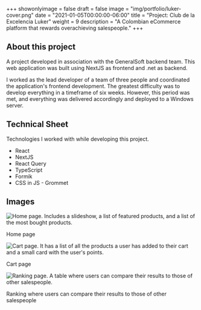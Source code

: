 +++
showonlyimage = false
draft = false
image = "img/portfolio/luker-cover.png"
date = "2021-01-05T00:00:00-06:00"
title = "Project: Club de la Excelencia Luker"
weight = 9
description = "A Colombian eCommerce platform that rewards overachieving salespeople."
+++

## About this project

A project developed in association with the GeneralSoft backend team. This web application was built using NextJS as frontend and .net as backend.

I worked as the lead developer of a team of three people and coordinated the application's frontend development. The greatest difficulty was to develop everything in a timeframe of six weeks. However, this period was met, and everything was delivered accordingly and deployed to a Windows server.


## Technical Sheet

Technologies I worked with while developing this project.

- React
- NextJS
- React Query
- TypeScript
- Formik
- CSS in JS - Grommet

## Images

![Home page. Includes a slideshow, a list of featured products, and a list of the most bought products.](/img/portfolio/luker/luker-2-home.png)

Home page

![Cart page. It has a list of all the products a user has added to their cart and a small card with the user's points.](/img/portfolio/luker/luker-4-cart.png)

Cart page

![Ranking page. A table where users can compare their results to those of other salespeople.](/img/portfolio/luker/luker-5-ranking.png)

Ranking where users can compare their results to those of other salespeople